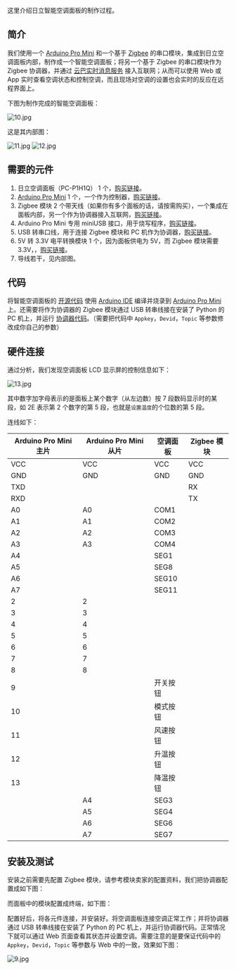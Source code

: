 这里介绍日立智能空调面板的制作过程。

简介
--------

我们使用一个 [Arduino Pro Mini][2] 和一个基于 [Zigbee][3] 的串口模块，集成到日立空调面板内部，制作成一个智能空调面板；将另一个基于 Zigbee 的串口模块作为 Zigbee 协调器，并通过 [云巴实时消息服务][4] 接入互联网；从而可以使用 Web 或 App 实时查看空调状态和控制空调，而且现场对空调的设置也会实时的反应在远程界面上。

下图为制作完成的智能空调面板：

![10.jpg](../images/10.jpg)

这是其内部图：

![11.jpg](../images/11.jpg)
![12.jpg](../images/12.jpg)

需要的元件
--------

1. 日立空调面板（PC-P1H1Q） 1 个，[购买链接][5]。
2. [Arduino Pro Mini][2] 1 个，一个作为控制器，[购买链接][6]。
3. Zigbee 模块 2 个带天线（如果你有多个面板的话，请按需购买），一个集成在面板内部，另一个作为协调器接入互联网，[购买链接][7]。
4. Arduino Pro Mini 专用 miniUSB 接口，用于烧写程序，[购买链接][8]。
5. USB 转串口线，用于连接 Zigbee 模块和 PC 机作为协调器，[购买链接][9]。
6. 5V 转 3.3V 电平转换模块 1 个，因为面板供电为 5V，而 Zigbee 模块需要 3.3V，，[购买链接][15]。
7. 导线若干，见内部图。

代码
--------

将智能空调面板的 [开源代码][10] 使用 [Arduino IDE][12] 编译并烧录到 [Arduino Pro Mini][2] 上。还需要将作为协调器的 Zigbee 模块通过 USB 转串线接在安装了 Python 的 PC 机上，并运行 [协调器代码][13]。（需要把代码中 `Appkey`，`Devid`，`Topic` 等参数修改成你自己的参数）

硬件连接
--------

通过分析，我们发现空调面板 LCD 显示屏的控制信息如下：

![13.jpg](../images/13.jpg)

其中数字加字母表示的是面板上某个数字（从左边数）按 7 段数码显示时的某段，如 2E 表示第 2 个数字的第 5 段，也就是`设置温度`的个位数的第 5 段。

连线如下：

| Arduino Pro Mini 主片 | Arduino Pro Mini 从片 | 空调面板 | Zigbee 模块 |
|--------|--------|--------|--------|
| VCC | VCC | VCC | VCC |
| GND | GND | GND | GND |
| TXD ||| RX |
| RXD ||| TX |
| A0 | A0 | COM1 ||
| A1 | A1 | COM2 ||
| A2 | A2 | COM3 ||
| A3 | A3 | COM4 ||
| A4 || SEG1 ||
| A5 || SEG8 ||
| A6 || SEG10 ||
| A7 || SEG11 ||
| 2 | 2 |||
| 3 | 3 |||
| 4 | 4 |||
| 5 | 5 |||
| 6 | 6 |||
| 7 | 7 |||
| 8 | 8 |||
| 9 || 开关按钮 ||
| 10 || 模式按钮 ||
| 11 || 风速按钮 ||
| 12 || 升温按钮 ||
| 13 || 降温按钮 ||
|| A4 | SEG3 ||
|| A5 | SEG4 ||
|| A6 | SEG6 ||
|| A7 | SEG7 ||

安装及测试
------

安装之前需要先配置 Zigbee 模块，请参考模块卖家的配置资料，我们把协调器配置成如下图：

而面板中的模块配置成终端，如下图：

配置好后，将各元件连接，并安装好。将空调面板连接空调正常工作；并将协调器通过 USB 转串线接在安装了 Python 的 PC 机上，并运行协调器代码。正常情况下就可以通过 Web 页面查看其状态并设置空调。需要注意的是要保证代码中的 `Appkey`，`Devid`，`Topic` 等参数与 Web 中的一致，效果如下图：

![9.jpg](../images/9.jpg)

[1]: #
[2]: https://www.arduino.cc/en/Main/ArduinoBoardProMini
[3]: http://baike.baidu.com/link?url=Kcwx8ighfWCVc23x2V7q3uK0NhGk4vNAUnnUN4zYJFWbWpq68GvjoJHRJlOZsVZILpR_RJcBoes6-WNrCVW0Mq
[4]: http://yunba.io
[5]: https://item.taobao.com/item.htm?id=44459004526
[6]: https://item.taobao.com/item.htm?id=521709260567
[7]: https://item.taobao.com/item.htm?id=39111711624
[8]: https://item.taobao.com/item.htm?id=521709808584
[9]: https://item.taobao.com/item.htm?id=45811340839
[10]: https://github.com/yunbademo/yunba-smartoffice/blob/master/arduino/sketch_tc_hitachi/sketch_tc_hitachi.ino
[11]: #
[12]: https://www.arduino.cc/en/Main/Software
[13]: https://github.com/yunbademo/yunba-smartoffice/blob/master/python/zigbee_coordinator.py
[14]: #
[15]: https://item.taobao.com/item.htm?id=38696230888


